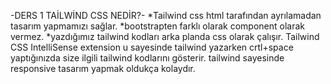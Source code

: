 -DERS 1 TAİLWİND CSS NEDİR?-
*Tailwind css html tarafından ayrılamadan tasarım yapmamızı sağlar.
*bootstrapten farklı olarak component olarak vermez.
\*yazdığımız tailwind kodları arka planda css olarak çalışır.
Tailwind CSS IntelliSense extension u sayesinde tailwind yazarken crtl+space yaptığınızda size ilgili tailwind kodlarını gösterir.
tailwind sayesinde responsive tasarım yapmak oldukça kolaydır.
